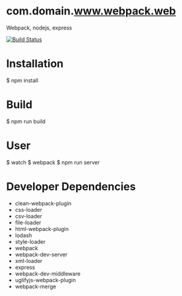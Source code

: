 # com.domain.www.webpack.web
Webpack, nodejs, express

[![Build Status](https://travis-ci.org/azmisahin/com.domain.www.webpack.web.svg?branch=master)](https://travis-ci.org/azmisahin/com.domain.www.webpack.web)

# Installation
$ npm install

# Build
$ npm run build

# User
$ watch
$ webpack
$ npm run server

# Developer Dependencies
- clean-webpack-plugin
- css-loader
- csv-loader
- file-loader
- html-webpack-plugin
- lodash
- style-loader
- webpack
- webpack-dev-server
- xml-loader
- express
- webpack-dev-middleware
- uglifyjs-webpack-plugin
- webpack-merge